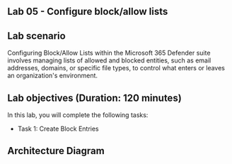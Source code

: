 ## Lab 05 - Configure block/allow lists

## Lab scenario

Configuring Block/Allow Lists within the Microsoft 365 Defender suite involves managing lists of allowed and blocked entities, such as email addresses, domains, or specific file types, to control what enters or leaves an organization's environment.

## Lab objectives (Duration: 120 minutes)

In this lab, you will complete the following tasks:
- Task 1: Create Block Entries

## Architecture Diagram


